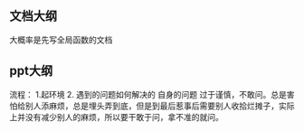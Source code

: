 ## 文档大纲
大概率是先写全局函数的文档

## ppt大纲
流程：
1.起环境
2.
遇到的问题如何解决的
自身的问题
过于谨慎，不敢问。总是害怕给别人添麻烦，总是埋头弄到底，但是到最后惹事后需要别人收拾烂摊子，实际上并没有减少别人的麻烦，所以要干敢于问，拿不准的就问。